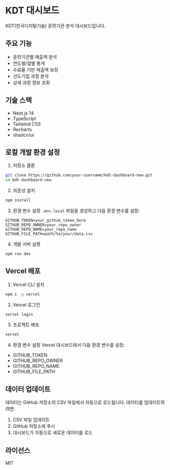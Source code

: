 # KDT 대시보드

KDT(한국디지털기술) 훈련기관 분석 대시보드입니다.

## 주요 기능

- 훈련기관별 매출액 분석
- 연도별/월별 통계
- 수료율 기반 매출액 보정
- 선도기업 과정 분석
- 상세 과정 정보 조회

## 기술 스택

- Next.js 14
- TypeScript
- Tailwind CSS
- Recharts
- shadcn/ui

## 로컬 개발 환경 설정

1. 저장소 클론
```bash
git clone https://github.com/your-username/kdt-dashboard-new.git
cd kdt-dashboard-new
```

2. 의존성 설치
```bash
npm install
```

3. 환경 변수 설정
`.env.local` 파일을 생성하고 다음 환경 변수를 설정:
```
GITHUB_TOKEN=your_github_token_here
GITHUB_REPO_OWNER=your_repo_owner
GITHUB_REPO_NAME=your_repo_name
GITHUB_FILE_PATH=path/to/your/data.csv
```

4. 개발 서버 실행
```bash
npm run dev
```

## Vercel 배포

1. Vercel CLI 설치
```bash
npm i -g vercel
```

2. Vercel 로그인
```bash
vercel login
```

3. 프로젝트 배포
```bash
vercel
```

4. 환경 변수 설정
Vercel 대시보드에서 다음 환경 변수를 설정:
- GITHUB_TOKEN
- GITHUB_REPO_OWNER
- GITHUB_REPO_NAME
- GITHUB_FILE_PATH

## 데이터 업데이트

데이터는 GitHub 저장소의 CSV 파일에서 자동으로 로드됩니다. 데이터를 업데이트하려면:

1. CSV 파일 업데이트
2. GitHub 저장소에 푸시
3. 대시보드가 자동으로 새로운 데이터를 로드

## 라이선스

MIT
